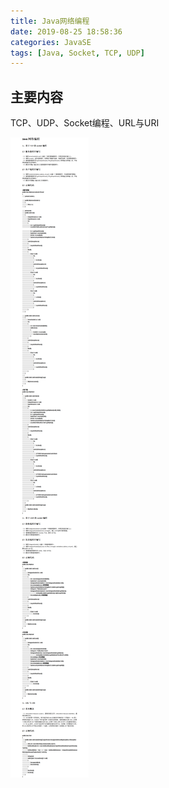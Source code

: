 ```yaml
---
title: Java网络编程
date: 2019-08-25 18:58:36
categories: JavaSE
tags: [Java, Socket, TCP, UDP]
---
```


## 主要内容
TCP、UDP、Socket编程、URL与URI
<!-- more -->
![Java网络编程.png](2019-08-25-Java网络编程/Java网络编程.png)
